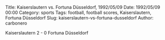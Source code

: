 Title: Kaiserslautern vs. Fortuna Düsseldorf, 1992/05/09
Date: 1992/05/09 00:00
Category: sports
Tags: football, football scores, Kaiserslautern, Fortuna Düsseldorf
Slug: kaiserslautern-vs-fortuna-dusseldorf
Author: carbonero


Kaiserslautern 2 - 0 Fortuna Düsseldorf
